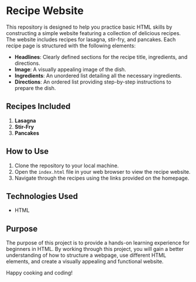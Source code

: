 # Recipe Website

This repository is designed to help you practice basic HTML skills by constructing a simple website featuring a collection of delicious recipes. The website includes recipes for lasagna, stir-fry, and pancakes. Each recipe page is structured with the following elements:

- **Headlines**: Clearly defined sections for the recipe title, ingredients, and directions.
- **Image**: A visually appealing image of the dish.
- **Ingredients**: An unordered list detailing all the necessary ingredients.
- **Directions**: An ordered list providing step-by-step instructions to prepare the dish.

## Recipes Included

1. **Lasagna**
2. **Stir-Fry**
3. **Pancakes**

## How to Use

1. Clone the repository to your local machine.
2. Open the `index.html` file in your web browser to view the recipe website.
3. Navigate through the recipes using the links provided on the homepage.

## Technologies Used

- HTML

## Purpose

The purpose of this project is to provide a hands-on learning experience for beginners in HTML. By working through this project, you will gain a better understanding of how to structure a webpage, use different HTML elements, and create a visually appealing and functional website.

Happy cooking and coding!
